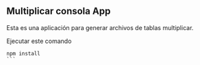 ## Multiplicar consola App

Esta es una aplicación para generar archivos de tablas multiplicar.

Ejecutar este comando

````
npm install
```